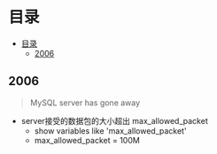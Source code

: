 # 目录
- [目录](#目录)
  - [2006](#2006)

## 2006

> MySQL server has gone away

- server接受的数据包的大小超出 max_allowed_packet 
  - show variables like 'max_allowed_packet'
  - max_allowed_packet = 100M